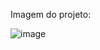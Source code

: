 Imagem do projeto:

![image](https://user-images.githubusercontent.com/116967110/199875777-037233ec-64df-4249-addb-16779fdcf838.png)
